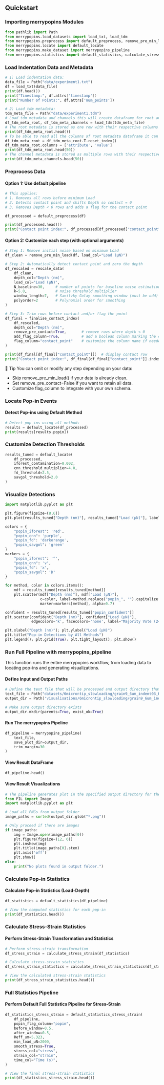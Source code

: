 ## Quickstart

### Importing merrypopins Modules

```python linenums="1"
from pathlib import Path
from merrypopins.load_datasets import load_txt, load_tdm
from merrypopins.preprocess import default_preprocess, remove_pre_min_load, rescale_data, finalise_contact_index
from merrypopins.locate import default_locate
from merrypopins.make_dataset import merrypopins_pipeline
from merrypopins.statistics import default_statistics, calculate_stress_strain, default_statistics_stress_strain
```

### Load Indentation Data and Metadata

```python linenums="1"
# 1) Load indentation data:
data_file = Path("data/experiment1.txt")
df = load_txt(data_file)
print(df.head())
print("Timestamp:", df.attrs['timestamp'])
print("Number of Points:", df.attrs['num_points'])

# 2) Load tdm metadata:
tdm_meta_file = Path("data/experiment1.tdm")
# Load tdm metadata and channels this will create dataframe for root and channels
df_tdm_meta_root, df_tdm_meta_channels = load_tdm(tdm_meta_file)
# The root metadata is stored as one row with their respective columns
print(df_tdm_meta_root.head())
# To be able to read all the columns of root metadata dataframe it can be transposed
df_tdm_meta_root = df_tdm_meta_root.T.reset_index()
df_tdm_meta_root.columns = ['attribute', 'value']
print(df_tdm_meta_root.head(50))
# The channel metadata is stored as multiple rows with their respective columns
print(df_tdm_meta_channels.head(50))
```

### Preprocess Data

#### Option 1: Use default pipeline

```python linenums="1"
# This applies:
# 1. Removes all rows before minimum Load
# 2. Detects contact point and shifts Depth so contact = 0
# 3. Removes Depth < 0 rows and adds a flag for the contact point

df_processed = default_preprocess(df)

print(df_processed.head())
print("Contact point index:", df_processed[df_processed["contact_point"]].index[0])
```

#### Option 2: Customize each step (with optional arguments)

```python linenums="1"
# Step 1: Remove initial noise based on minimum Load
df_clean = remove_pre_min_load(df, load_col="Load (µN)")

# Step 2: Automatically detect contact point and zero the depth
df_rescaled = rescale_data(
    df_clean,
    depth_col="Depth (nm)",
    load_col="Load (µN)",
    N_baseline=30,     # number of points for baseline noise estimation
    k=5.0,             # noise threshold multiplier
    window_length=7,   # Savitzky-Golay smoothing window (must be odd)
    polyorder=2        # Polynomial order for smoothing
)

# Step 3: Trim rows before contact and/or flag the point
df_final = finalise_contact_index(
    df_rescaled,
    depth_col="Depth (nm)",
    remove_pre_contact=True,       # remove rows where depth < 0
    add_flag_column=True,          # add a boolean column marking the contact point
    flag_column="contact_point"    # customize the column name if needed
)

print(df_final[df_final["contact_point"]])  # display contact row
print("Contact point index:", df_final[df_final["contact_point"]].index[0])
```
🧪 Tip
You can omit or modify any step depending on your data:

- Skip remove_pre_min_load() if your data is already clean.
- Set remove_pre_contact=False if you want to retain all data.
- Customize flag_column to integrate with your own schema.

### Locate Pop-in Events

#### Detect Pop-ins using Default Method

```python linenums="1"
# Detect pop-ins using all methods
results = default_locate(df_processed)
print(results[results.popin])
```

### Customize Detection Thresholds

```python linenums="1"
results_tuned = default_locate(
    df_processed,
    iforest_contamination=0.002,
    cnn_threshold_multiplier=4.0,
    fd_threshold=2.5,
    savgol_threshold=2.0
)
```

### Visualize Detections

```python linenums="1"
import matplotlib.pyplot as plt

plt.figure(figsize=(8,6))
plt.plot(results_tuned["Depth (nm)"], results_tuned["Load (µN)"], label="Preprocessed", alpha=0.4, color='orange')

colors = {
    "popin_iforest": 'red',
    "popin_cnn": 'purple',
    "popin_fd": 'darkorange',
    "popin_savgol": 'green'
}
markers = {
    "popin_iforest": '^',
    "popin_cnn": 'v',
    "popin_fd": 'x',
    "popin_savgol": 'D'
}

for method, color in colors.items():
    mdf = results_tuned[results_tuned[method]]
    plt.scatter(mdf["Depth (nm)"], mdf["Load (µN)"],
                c=color, label=method.replace("popin_", "").capitalize(),
                marker=markers[method], alpha=0.7)

confident = results_tuned[results_tuned["popin_confident"]]
plt.scatter(confident["Depth (nm)"], confident["Load (µN)"],
            edgecolors='k', facecolors='none', label="Majority Vote (2+)", s=100, linewidths=1.5)

plt.xlabel("Depth (nm)"); plt.ylabel("Load (µN)")
plt.title("Pop-in Detections by All Methods")
plt.legend(); plt.grid(True); plt.tight_layout(); plt.show()
```

### Run Full Pipeline with merrypopins_pipeline

This function runs the entire merrypopins workflow, from loading data to locating pop-ins and generating visualizations.

#### Define Input and Output Paths

```python linenums="1"
# Define the text file that will be processed and output directory that will contain the visualization
text_file = Path("datasets/6microntip_slowloading/grain9_6um_indent03_HL_QS_LC.txt")
output_dir = Path("visualisations/6microntip_slowloading/grain9_6um_indent03_HL_QS_LC")

# Make sure output directory exists
output_dir.mkdir(parents=True, exist_ok=True)
```

#### Run The merrypopins Pipeline

```python linenums="1"
df_pipeline = merrypopins_pipeline(
    text_file,
    save_plot_dir=output_dir,
    trim_margin=30
)
```

#### View Result DataFrame

```python linenums="1"
df_pipeline.head()
```

#### View Result Visualizations

```python linenums="1"
# The pipeline generates plot in the specified output directory for the provided text file.
from PIL import Image
import matplotlib.pyplot as plt

# Load all PNGs from output folder
image_paths = sorted(output_dir.glob("*.png"))

# Only proceed if there are images
if image_paths:
    img = Image.open(image_paths[0])
    plt.figure(figsize=(12, 6))
    plt.imshow(img)
    plt.title(image_paths[0].stem)
    plt.axis('off')
    plt.show()
else:
    print("No plots found in output folder.")
```

### Calculate Pop-in Statistics

#### Calculate Pop-in Statistics (Load-Depth)

```python
df_statistics = default_statistics(df_pipeline)

# View the computed statistics for each pop-in
print(df_statistics.head())

```

### Calculate Stress-Strain Statistics

#### Perform Stress-Strain Transformation and Statistics

```python
# Perform stress-strain transformation
df_stress_strain = calculate_stress_strain(df_statistics)

# Calculate stress-strain statistics
df_stress_strain_statistics = calculate_stress_strain_statistics(df_stress_strain)

# View the calculated stress-strain statistics
print(df_stress_strain_statistics.head())
```

### Full Statistics Pipeline

#### Perform Default Full Statistics Pipeline for Stress-Strain

```python
df_statistics_stress_strain = default_statistics_stress_strain(
    df_pipeline,
    popin_flag_column="popin",
    before_window=0.5,
    after_window=0.5,
    Reff_um=5.323,
    min_load_uN=2000,
    smooth_stress=True,
    stress_col="stress",
    strain_col="strain",
    time_col="Time (s)",
)

# View the final stress-strain statistics
print(df_statistics_stress_strain.head())
```
